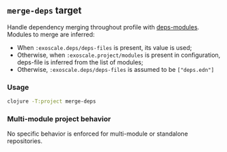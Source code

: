 ## `merge-deps` target

Handle dependency merging throughout profile with [deps-modules](https://github.com/exoscale/deps-modules).
Modules to merge are inferred:

- When `:exoscale.deps/deps-files` is present, its value is used;
- Otherwise, when `:exoscale.project/modules` is present in configuration, deps-file is
  inferred from the list of modules;
- Otherwise, `:exoscale.deps/deps-files` is assumed to be `["deps.edn"]`

### Usage

```bash
clojure -T:project merge-deps
```

### Multi-module project behavior

No specific behavior is enforced for multi-module or standalone repositories.
